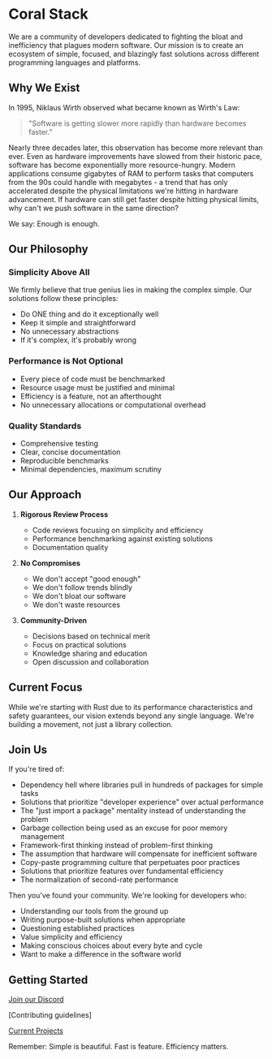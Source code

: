 # Coral Stack
We are a community of developers dedicated to fighting the bloat and inefficiency that plagues modern software. Our mission is to create an ecosystem of simple, focused, and blazingly fast solutions across different programming languages and platforms.

## Why We Exist
In 1995, Niklaus Wirth observed what became known as Wirth's Law:
> "Software is getting slower more rapidly than hardware becomes faster."

Nearly three decades later, this observation has become more relevant than ever. Even as hardware improvements have slowed from their historic pace, software has become exponentially more resource-hungry. Modern applications consume gigabytes of RAM to perform tasks that computers from the 90s could handle with megabytes - a trend that has only accelerated despite the physical limitations we're hitting in hardware advancement.
If hardware can still get faster despite hitting physical limits, why can't we push software in the same direction?

We say: Enough is enough.

## Our Philosophy

### Simplicity Above All
We firmly believe that true genius lies in making the complex simple. Our solutions follow these principles:
- Do ONE thing and do it exceptionally well
- Keep it simple and straightforward
- No unnecessary abstractions
- If it's complex, it's probably wrong

### Performance is Not Optional
- Every piece of code must be benchmarked
- Resource usage must be justified and minimal
- Efficiency is a feature, not an afterthought
- No unnecessary allocations or computational overhead

### Quality Standards
- Comprehensive testing
- Clear, concise documentation
- Reproducible benchmarks
- Minimal dependencies, maximum scrutiny

## Our Approach
1. **Rigorous Review Process**
   - Code reviews focusing on simplicity and efficiency
   - Performance benchmarking against existing solutions
   - Documentation quality

2. **No Compromises**
   - We don't accept "good enough"
   - We don't follow trends blindly
   - We don't bloat our software
   - We don't waste resources

3. **Community-Driven**
   - Decisions based on technical merit
   - Focus on practical solutions
   - Knowledge sharing and education
   - Open discussion and collaboration

## Current Focus
While we're starting with Rust due to its performance characteristics and safety guarantees, our vision extends beyond any single language. We're building a movement, not just a library collection.

## Join Us

If you're tired of:
- Dependency hell where libraries pull in hundreds of packages for simple tasks
- Solutions that prioritize "developer experience" over actual performance
- The "just import a package" mentality instead of understanding the problem
- Garbage collection being used as an excuse for poor memory management
- Framework-first thinking instead of problem-first thinking
- The assumption that hardware will compensate for inefficient software
- Copy-paste programming culture that perpetuates poor practices
- Solutions that prioritize features over fundamental efficiency
- The normalization of second-rate performance

Then you've found your community. We're looking for developers who:
- Understanding our tools from the ground up
- Writing purpose-built solutions when appropriate
- Questioning established practices
- Value simplicity and efficiency
- Making conscious choices about every byte and cycle
- Want to make a difference in the software world

## Getting Started

[Join our Discord](https://discord.gg/A7GaFb9v)

[Contributing guidelines]

[Current Projects](projects.md)

Remember: Simple is beautiful. Fast is feature. Efficiency matters.
